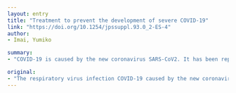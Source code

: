```yaml
---
layout: entry
title: "Treatment to prevent the development of severe COVID-19"
link: "https://doi.org/10.1254/jpssuppl.93.0_2-ES-4"
author:
- Imai, Yumiko

summary:
- "COVID-19 is caused by the new coronavirus SARS-CoV2. It has been reported in China since December 2019. No biomarker predicts the severity, or no therapeutic strategies to prevent the development of severe diseases has been established. Clinical trials using existing drugs such as remdesivir and lopinavir/ritonavir combination drug are being conducted in patients with severe COV-19 in China."

original:
- "The respiratory virus infection COVID-19 caused by the new coronavirus SARS-CoV2 has been reported in China since December 2019. It has been reported that COVID-19 tends to be more severe in the elderly and in patients with underlying diseases including diabetes, heart disease, and chronic lung disease. In severe cases, patients require intensive cares including mechanical ventilation in the ICUs. So far, no biomarker that predicts the severity, or no therapeutic strategies to prevent the development of severe diseases has been established. Pathology of severe COVID-19 has two aspects: viral overgrowth and excess pulmonary inflammation. For the former, clinical trials using existing drugs such as remdesivir (nucleic acid drug), lopinavir/ritonavir combination drug (protease inhibitor), favipravir (polymerase inhibitor), and interferon (antiviral drugs) are being conducted in patients with severe COVID-19 in China. Furthermore the interest has been focused on immune globulin preparations enriched with pathogen-specific antibodies collected from the plasma of recovered patients. For the latter, clinical studies using tocilizumab (IL-6 receptor antibody) and ACE2 protein have been conducted with the purpose of reducing excessive inflammation of the lung. In addition, single cell analysis of immune cells and comprehensive repertoire analysis of TCR/BCR using patient blood are in progress overseas, which are useful to elucidate the mechanism of the severe disease progression and identify the useful biomarkers for it."
---
```


